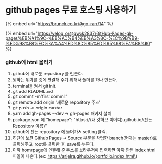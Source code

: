 # github pages 무료 호스팅 사용하기

{% embed url="https://brunch.co.kr/@go-rani/14" %}

{% embed url="https://velog.io/@gwak2837/GitHub-Pages-gh-pages%EB%A1%9C-%EB%AC%B4%EB%A3%8C-%EC%9B%B9-%ED%98%B8%EC%8A%A4%ED%8C%85%ED%95%98%EA%B8%B0" %}

### github에 html 올리기

1. github에 새로운 repository 를 만든다.
2. 원하는 위치를 깃에 연결해 주기 위해서 폴더를 하나 만든다.
3. terminal을 켜서 git init.
4. git add README.md
5. git commit -m'first commit'
6. git remote add origin '새로운 repository 주소'
7. git push -u origin master
8. yarn add gh-pages --dev -&gt; gh-pages 패키지 설치
9. package.json 에 "homepage": "https://\(내 깃허브 아이디\).github.io/\(만든 Repository 이름\)"
10. github에 만든 repository 에 들어가서 setting 클릭.
11. 하단에 보면 Github Pages -&gt; Source 부분을 작업한 branch\(현재는 master\)로 클릭해주고, root를 클릭한 후, save를 누른다.
12. 아까 homepage에 연결해 준 주소를 브라우저에 입력하면 아까 만든 index.html 파일이 나온다.\(ex: https://anjelra.github.io/portfolio/index.html\)

